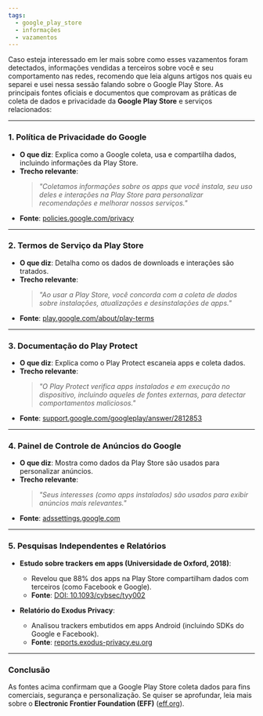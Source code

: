 ```yaml
---
tags:
  - google_play_store
  - informações
  - vazamentos
---
```

Caso esteja interessado em ler mais sobre como esses vazamentos foram detectados, informações vendidas a terceiros sobre você e seu comportamento nas redes, recomendo que leia alguns artigos nos quais eu separei e usei nessa sessão falando sobre o Google Play Store. As principais fontes oficiais e documentos que comprovam as práticas de coleta de dados e privacidade da **Google Play Store** e serviços relacionados:

---

### **1. Política de Privacidade do Google**  
- **O que diz**: Explica como a Google coleta, usa e compartilha dados, incluindo informações da Play Store.  
- **Trecho relevante**:  
  > *"Coletamos informações sobre os apps que você instala, seu uso deles e interações na Play Store para personalizar recomendações e melhorar nossos serviços."*  
- **Fonte**: [policies.google.com/privacy](https://policies.google.com/privacy)  

---

### **2. Termos de Serviço da Play Store**  
- **O que diz**: Detalha como os dados de downloads e interações são tratados.  
- **Trecho relevante**:  
  > *"Ao usar a Play Store, você concorda com a coleta de dados sobre instalações, atualizações e desinstalações de apps."*  
- **Fonte**: [play.google.com/about/play-terms](https://play.google.com/about/play-terms)  

---

### **3. Documentação do Play Protect**  
- **O que diz**: Explica como o Play Protect escaneia apps e coleta dados.  
- **Trecho relevante**:  
  > *"O Play Protect verifica apps instalados e em execução no dispositivo, incluindo aqueles de fontes externas, para detectar comportamentos maliciosos."*  
- **Fonte**: [support.google.com/googleplay/answer/2812853](https://support.google.com/googleplay/answer/2812853)  

---

### **4. Painel de Controle de Anúncios do Google**  
- **O que diz**: Mostra como dados da Play Store são usados para personalizar anúncios.  
- **Trecho relevante**:  
  > *"Seus interesses (como apps instalados) são usados para exibir anúncios mais relevantes."*  
- **Fonte**: [adssettings.google.com](https://adssettings.google.com)  

---

### **5. Pesquisas Independentes e Relatórios**  
- **Estudo sobre trackers em apps (Universidade de Oxford, 2018)**:  
  - Revelou que 88% dos apps na Play Store compartilham dados com terceiros (como Facebook e Google).  
  - **Fonte**: [DOI: 10.1093/cybsec/tyy002](https://doi.org/10.1093/cybsec/tyy002)  

- **Relatório do Exodus Privacy**:  
  - Analisou trackers embutidos em apps Android (incluindo SDKs do Google e Facebook).  
  - **Fonte**: [reports.exodus-privacy.eu.org](https://reports.exodus-privacy.eu.org)  

---

### **Conclusão**
As fontes acima confirmam que a Google Play Store coleta dados para fins comerciais, segurança e personalização. Se quiser se aprofundar, leia mais sobre o **Electronic Frontier Foundation (EFF)** ([eff.org](https://eff.org)).